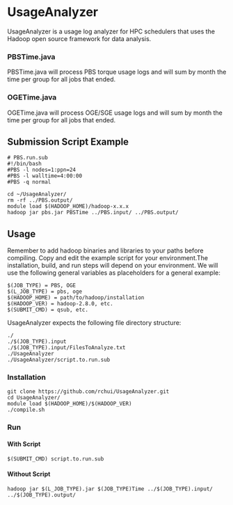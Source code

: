 # UsageAnalyzer
UsageAnalyzer is a usage log analyzer for HPC schedulers that uses the Hadoop open source framework for data analysis.

### PBSTime.java
PBSTime.java will process PBS torque usage logs and will sum by month the time per group for all jobs that ended.

### OGETime.java
OGETime.java will process OGE/SGE usage logs and will sum by month the time per group for all jobs that ended.

## Submission Script Example
```
# PBS.run.sub
#!/bin/bash                                                                                                                             
#PBS -l nodes=1:ppn=24
#PBS -l walltime=4:00:00
#PBS -q normal

cd ~/UsageAnalyzer/
rm -rf ../PBS.output/
module load $(HADOOP_HOME)/hadoop-x.x.x
hadoop jar pbs.jar PBSTime ../PBS.input/ ../PBS.output/
```

## Usage
Remember to add hadoop binaries and libraries to your paths before compiling. Copy and edit the example script for your environment.The installation, build, and run steps will depend on your environment. We will use the following general variables as placeholders for a general example:
```
$(JOB_TYPE) = PBS, OGE
$(L_JOB_TYPE) = pbs, oge
$(HADOOP_HOME) = path/to/hadoop/installation
$(HADOOP_VER) = hadoop-2.8.0, etc.
$(SUBMIT_CMD) = qsub, etc.
```
UsageAnalyzer expects the following file directory structure:
```
./
./$(JOB_TYPE).input
./$(JOB_TYPE).input/FilesToAnalyze.txt
./UsageAnalyzer
./UsageAnalyzer/script.to.run.sub
```
### Installation
```
git clone https://github.com/rchui/UsageAnalyzer.git
cd UsageAnalyzer/
module load $(HADOOP_HOME)/$(HADOOP_VER)
./compile.sh
```

### Run
#### With Script
```
$(SUBMIT_CMD) script.to.run.sub
```

#### Without Script
```
hadoop jar $(L_JOB_TYPE).jar $(JOB_TYPE)Time ../$(JOB_TYPE).input/ ../$(JOB_TYPE).output/
```
